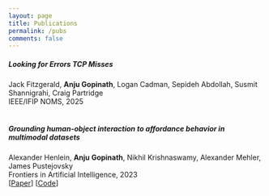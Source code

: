 ```yaml
---
layout: page
title: Publications
permalink: /pubs
comments: false
---
```


<div class="row justify-content-between">

   
<div class="col-md-8 pr-5">
   <h5>Looking for Errors TCP Misses</h5>
Jack Fitzgerald, <b>Anju Gopinath</b>, Logan Cadman, Sepideh Abdollah, Susmit Shannigrahi, Craig Partridge
   <br/>IEEE/IFIP NOMS, 2025
    
</div>
<br/>
<div class="col-md-8 pr-5">
<h5>Grounding human-object interaction to affordance behavior in multimodal datasets
</h5>
   Alexander Henlein, <b>Anju Gopinath</b>, Nikhil Krishnaswamy, Alexander Mehler, James Pustejovsky
   <br/>Frontiers in Artificial Intelligence, 2023
   <br/>[<a href="https://www.ncbi.nlm.nih.gov/pmc/articles/PMC9923013/">Paper</a>] [<a href="https://github.com/VoxML/affordance-annotation">Code</a>]
 

</div>


</div>

